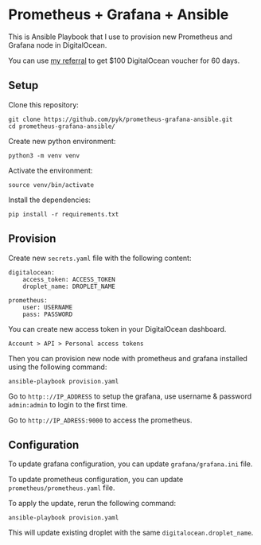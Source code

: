 # Prometheus + Grafana + Ansible

This is Ansible Playbook that I use to provision new Prometheus and Grafana
node in DigitalOcean.

You can use [my referral](https://m.do.co/c/ddb6db36549a) to get $100
DigitalOcean voucher for 60 days.


## Setup

Clone this repository:

    git clone https://github.com/pyk/prometheus-grafana-ansible.git
    cd prometheus-grafana-ansible/

Create new python environment:

    python3 -m venv venv

Activate the environment:

    source venv/bin/activate

Install the dependencies:

    pip install -r requirements.txt


## Provision

Create new `secrets.yaml` file with the following content:

    digitalocean:
        access_token: ACCESS_TOKEN
        droplet_name: DROPLET_NAME

    prometheus:
        user: USERNAME
        pass: PASSWORD

You can create new access token in your DigitalOcean dashboard.

    Account > API > Personal access tokens

Then you can provision new node with prometheus and grafana installed using the
following command:

    ansible-playbook provision.yaml

Go to `http:://IP_ADDRESS` to setup the grafana, use username & password `admin:admin`
to login to the first time.

Go to `http://IP_ADRESS:9000` to access the prometheus.


## Configuration

To update grafana configuration, you can update `grafana/grafana.ini` file.

To update prometheus configuration, you can update `prometheus/prometheus.yaml`
file.

To apply the update, rerun the following command:

    ansible-playbook provision.yaml

This will update existing droplet with the same `digitalocean.droplet_name`.
